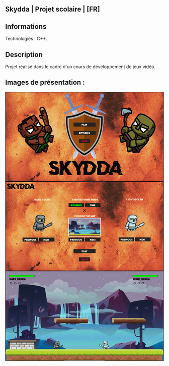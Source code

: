 ## Skydda | Projet scolaire | [FR]

## Informations

Technologies : C++.

## Description

Projet réalisé dans le cadre d'un cours de développement de jeux vidéo.

## Images de présentation :

<div>
<img align=top src="https://github.com/damien-auversack/Skydda/blob/main/presentation_pictures/picture_01.jpg" width="700px">
<img align=top src="https://github.com/damien-auversack/Skydda/blob/main/presentation_pictures/picture_02.jpg" width="700px">
<img align=top src="https://github.com/damien-auversack/Skydda/blob/main/presentation_pictures/picture_03.jpg" width="700px">

</div>


